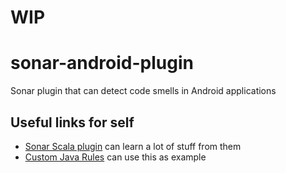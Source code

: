 # WIP

# sonar-android-plugin
Sonar plugin that can detect code smells in Android applications

## Useful links for self
- [Sonar Scala plugin](https://github.com/mwz/sonar-scala) can learn a lot of stuff from them
- [Custom Java Rules](https://github.com/SonarSource/sonar-custom-rules-examples) can use this as example
